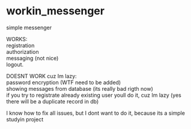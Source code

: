 # workin_messenger
simple messenger

WORKS:<br>
registration<br>
authorization<br>
messaging (not nice)<br>
logout.

DOESNT WORK cuz Im lazy:<br>
password encryption (WTF need to be added)<br>
showing messages from database (its really bad rigth now)<br>
if you try to registrate already existing user youll do it, cuz Im lazy (yes there will be a duplicate record in db)<br>

I know how to fix all issues, but I dont want to do it, because its a simple studyin project
